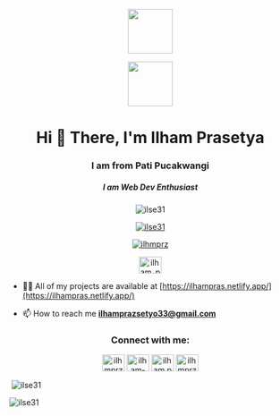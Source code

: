 <p align="center">
  <img src="https://cdn.discordapp.com/attachments/829581469936386079/830470865190912081/K-Gif.gif" height="80px"/>
</p>
<p align="center">
  <img src="https://c.tenor.com/rdp0UDqFMUEAAAAd/sayu.gif" height="80px"/>
</p>

<h1 align="center">Hi 👋 There, I'm Ilham Prasetya</h1>
<h3 align="center">I am from Pati Pucakwangi</h3>
<h5 align="center">I am Web Dev Enthusiast</h5>

<p align="center"> <img src="https://komarev.com/ghpvc/?username=ilse31&label=Profile%20views&color=0e75b6&style=flat"
        alt="ilse31" /> </p>

<p align="center"> <a href="https://github.com/ryo-ma/github-profile-trophy"><img
            src="https://github-profile-trophy.vercel.app/?username=ilse31" alt="ilse31" /></a> </p>

<p align="center"> <a href="https://twitter.com/ilhmprz" target="blank"><img
            src="https://img.shields.io/twitter/follow/ilhmprz?logo=twitter&style=for-the-badge" alt="ilhmprz" /></a>
</p>
<p align="center">
<a href="https://dribbble.com/ilham_pras" target="blank"><img align="center" src="https://raw.githubusercontent.com/rahuldkjain/github-profile-readme-generator/master/src/images/icons/Social/dribbble.svg" alt="ilham_pras" height="30" width="40" /></a>
</p>

- 👨‍💻 All of my projects are available at [https://ilhampras.netlify.app/](https://ilhampras.netlify.app/)

- 📫 How to reach me **ilhamprazsetyo33@gmail.com**

<h3 align="center">Connect with me:</h3>
<p align="center">
    <a href="https://twitter.com/ilhmprz" target="blank"><img align="center"
            src="https://raw.githubusercontent.com/rahuldkjain/github-profile-readme-generator/master/src/images/icons/Social/twitter.svg"
            alt="ilhmprz" height="30" width="40" /></a>
    <a href="https://linkedin.com/in/ilham-prasetya-706725144" target="blank"><img align="center"
            src="https://raw.githubusercontent.com/rahuldkjain/github-profile-readme-generator/master/src/images/icons/Social/linked-in-alt.svg"
            alt="ilham-prasetya-706725144" height="30" width="40" /></a>
    <a href="https://fb.com/ilham.praas.54" target="blank"><img align="center"
            src="https://raw.githubusercontent.com/rahuldkjain/github-profile-readme-generator/master/src/images/icons/Social/facebook.svg"
            alt="ilham.praas.54" height="30" width="40" /></a>
    <a href="https://instagram.com/ilhmprz" target="blank"><img align="center"
            src="https://raw.githubusercontent.com/rahuldkjain/github-profile-readme-generator/master/src/images/icons/Social/instagram.svg"
            alt="ilhmprz" height="30" width="40" /></a>
</p>

<p>&nbsp;<img align="center" src="https://github-readme-stats.vercel.app/api?username=ilse31&show_icons=true&locale=en"
        alt="ilse31" /></p>

<p><img align="center" src="https://github-readme-streak-stats.herokuapp.com/?user=ilse31&" alt="ilse31" /></p>
